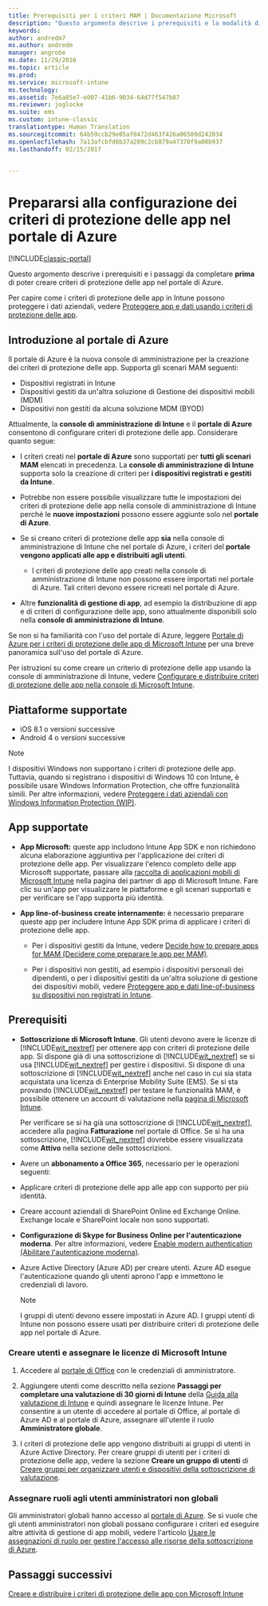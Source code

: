 ```yaml
---
title: Prerequisiti per i criteri MAM | Documentazione Microsoft
description: "Questo argomento descrive i prerequisiti e la modalità di configurazione degli utenti per creare i criteri di gestione di app mobili."
keywords: 
author: andredm7
ms.author: andredm
manager: angrobe
ms.date: 11/29/2016
ms.topic: article
ms.prod: 
ms.service: microsoft-intune
ms.technology: 
ms.assetid: 7e6a85e7-e007-41b6-9034-64d77f547b87
ms.reviewer: joglocke
ms.suite: ems
ms.custom: intune-classic
translationtype: Human Translation
ms.sourcegitcommit: 64b59ccb29e05af0472d463f426a06509d242034
ms.openlocfilehash: 7a13afcbfd6b37a209c2cb879a47370f9a00b937
ms.lasthandoff: 02/15/2017


---
```


# <a name="get-ready-to-configure-app-protection-policies-in-the-azure-portal"></a>Prepararsi alla configurazione dei criteri di protezione delle app nel portale di Azure

[!INCLUDE[classic-portal](../includes/classic-portal.md)]

Questo argomento descrive i prerequisiti e i passaggi da completare **prima** di poter creare criteri di protezione delle app nel portale di Azure.

Per capire come i criteri di protezione delle app in Intune possono proteggere i dati aziendali, vedere [Proteggere app e dati usando i criteri di protezione delle app](protect-apps-and-data-with-microsoft-intune.md).

## <a name="what-is-the-azure-portal"></a>Introduzione al portale di Azure

Il portale di Azure è la nuova console di amministrazione per la creazione dei criteri di protezione delle app. Supporta gli scenari MAM seguenti:
- Dispositivi registrati in Intune
- Dispositivi gestiti da un'altra soluzione di Gestione dei dispositivi mobili (MDM)
- Dispositivi non gestiti da alcuna soluzione MDM (BYOD)

Attualmente, la **console di amministrazione di Intune** e il **portale di Azure** consentono di configurare criteri di protezione delle app.  Considerare quanto segue:

* I criteri creati nel **portale di Azure** sono supportati per **tutti gli scenari MAM** elencati in precedenza. La **console di amministrazione di Intune** supporta solo la creazione di criteri per **i dispositivi registrati e gestiti da Intune**.

* Potrebbe non essere possibile visualizzare tutte le impostazioni dei criteri di protezione delle app nella console di amministrazione di Intune perché le **nuove impostazioni** possono essere aggiunte solo nel **portale di Azure**.

* Se si creano criteri di protezione delle app **sia** nella console di amministrazione di Intune che nel portale di Azure, i criteri del **portale vengono applicati alle app e distribuiti agli utenti**.
    * I criteri di protezione delle app creati nella console di amministrazione di Intune non possono essere importati nel portale di Azure.  Tali criteri devono essere ricreati nel portale di Azure.


* Altre **funzionalità di gestione di app**, ad esempio la distribuzione di app e di criteri di configurazione delle app, sono attualmente disponibili solo nella **console di amministrazione di Intune**.


Se non si ha familiarità con l'uso del portale di Azure, leggere [Portale di Azure per i criteri di protezione delle app di Microsoft Intune](azure-portal-for-microsoft-intune-mam-policies.md) per una breve panoramica sull'uso del portale di Azure.

Per istruzioni su come creare un criterio di protezione delle app usando la console di amministrazione di Intune, vedere [Configurare e distribuire criteri di protezione delle app nella console di Microsoft Intune](configure-and-deploy-mobile-application-management-policies-in-the-microsoft-intune-console.md).


##  <a name="supported-platforms"></a>Piattaforme supportate
- iOS 8.1 o versioni successive
- Android 4 o versioni successive

>[!NOTE]
>I dispositivi Windows non supportano i criteri di protezione delle app. Tuttavia, quando si registrano i dispositivi di Windows 10 con Intune, è possibile usare Windows Information Protection, che offre funzionalità simili. Per altre informazioni, vedere [Proteggere i dati aziendali con Windows Information Protection (WIP)](https://technet.microsoft.com/en-us/itpro/windows/keep-secure/protect-enterprise-data-using-wip).

##  <a name="supported-apps"></a>App supportate
* **App Microsoft:** queste app includono Intune App SDK e non richiedono alcuna elaborazione aggiuntiva per l'applicazione dei criteri di protezione delle app.
Per visualizzare l'elenco completo delle app Microsoft supportate, passare alla [raccolta di applicazioni mobili di Microsoft Intune](https://www.microsoft.com/en-us/cloud-platform/microsoft-intune-apps) nella pagina dei partner di app di Microsoft Intune. Fare clic su un'app per visualizzare le piattaforme e gli scenari supportati e per verificare se l'app supporta più identità.

* **App line-of-business create internamente:** è necessario preparare queste app per includere Intune App SDK prima di applicare i criteri di protezione delle app.

  * Per i dispositivi gestiti da Intune, vedere [Decide how to prepare apps for MAM (Decidere come preparare le app per MAM)](decide-how-to-prepare-apps-for-mobile-application-management-with-microsoft-intune.md).

  * Per i dispositivi non gestiti, ad esempio i dispositivi personali dei dipendenti, o per i dispositivi gestiti da un'altra soluzione di gestione dei dispositivi mobili, vedere [Proteggere app e dati line-of-business su dispositivi non registrati in Intune](protect-line-of-business-apps-and-data-on-devices-not-enrolled-in-microsoft-intune.md).

## <a name="prerequisites"></a>Prerequisiti

-   **Sottoscrizione di Microsoft Intune**. Gli utenti devono avere le licenze di [!INCLUDE[wit_nextref](../includes/wit_nextref_md.md)] per ottenere app con criteri di protezione delle app.
Si dispone già di una sottoscrizione di [!INCLUDE[wit_nextref](../includes/wit_nextref_md.md)] se si usa [!INCLUDE[wit_nextref](../includes/wit_nextref_md.md)] per gestire i dispositivi. Si dispone di una sottoscrizione di [!INCLUDE[wit_nextref](../includes/wit_nextref_md.md)] anche nel caso in cui sia stata acquistata una licenza di Enterprise Mobility Suite (EMS). Se si sta provando [!INCLUDE[wit_nextref](../includes/wit_nextref_md.md)] per testare le funzionalità MAM, è possibile ottenere un account di valutazione nella [pagina di Microsoft Intune](http://www.microsoft.com/en-us/server-cloud/products/microsoft-intune/).

    Per verificare se si ha già una sottoscrizione di [!INCLUDE[wit_nextref](../includes/wit_nextref_md.md)], accedere alla pagina **Fatturazione** nel portale di Office.  Se si ha una sottoscrizione, [!INCLUDE[wit_nextref](../includes/wit_nextref_md.md)] dovrebbe essere visualizzata come **Attivo** nella sezione delle sottoscrizioni.

-   Avere un **abbonamento a Office 365**, necessario per le operazioni seguenti:

  - Applicare criteri di protezione delle app alle app con supporto per più identità.

  - Creare account aziendali di SharePoint Online ed Exchange Online. Exchange locale e SharePoint locale non sono supportati.

-   **Configurazione di Skype for Business Online per l'autenticazione moderna**. Per altre informazioni, vedere [Enable modern authentication (Abilitare l'autenticazione moderna)](http://social.technet.microsoft.com/wiki/contents/articles/34339.skype-for-business-online-enable-your-tenant-for-modern-authentication.aspx).


- Azure Active Directory (Azure AD) per creare utenti. Azure AD esegue l'autenticazione quando gli utenti aprono l'app e immettono le credenziali di lavoro.

    > [!NOTE]
    > I gruppi di utenti devono essere impostati in Azure AD. I gruppi utenti di Intune non possono essere usati per distribuire criteri di protezione delle app nel portale di Azure.

### <a name="create-users-and-assign-microsoft-intune-licenses"></a>Creare utenti e assegnare le licenze di Microsoft Intune

1.  Accedere al [portale di Office](http://portal.office.com) con le credenziali di amministratore.

2.  Aggiungere utenti come descritto nella sezione **Passaggi per completare una valutazione di 30 giorni di Intune** della [Guida alla valutazione di Intune](https://docs.microsoft.com/en-us/intune/understand-explore/get-started-with-a-30-day-trial-of-microsoft-intune) e quindi assegnare le licenze Intune. Per consentire a un utente di accedere al portale di Office, al portale di Azure AD e al portale di Azure, assegnare all'utente il ruolo **Amministratore globale**.

5.  I criteri di protezione delle app vengono distribuiti ai gruppi di utenti in Azure Active Directory. Per creare gruppi di utenti per i criteri di protezione delle app, vedere la sezione **Creare un gruppo di utenti** di [Creare gruppi per organizzare utenti e dispositivi della sottoscrizione di valutazione](https://docs.microsoft.com/en-us/intune/understand-explore/get-started-with-a-30-day-trial-of-microsoft-intune-step-3).

### <a name="assign-roles-to-non-global-admin-users"></a>Assegnare ruoli agli utenti amministratori non globali

Gli amministratori globali hanno accesso al [portale di Azure](https://portal.azure.com).  Se si vuole che gli utenti amministratori non globali possano configurare i criteri ed eseguire altre attività di gestione di app mobili, vedere l'articolo [Usare le assegnazioni di ruolo per gestire l'accesso alle risorse della sottoscrizione di Azure](https://azure.microsoft.com/en-us/documentation/articles/role-based-access-control-configure/).

## <a name="next-steps"></a>Passaggi successivi
[Creare e distribuire i criteri di protezione delle app con Microsoft Intune](create-and-deploy-mobile-app-management-policies-with-microsoft-intune.md)

